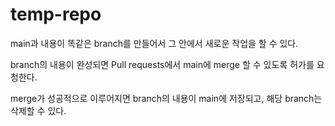 # temp-repo


<week2>

main과 내용이 똑같은 branch를 만들어서 그 안에서 새로운 작업을 할 수 있다.
  
branch의 내용이 완성되면 Pull requests에서 main에 merge 할 수 있도록 허가를 요청한다.
  
merge가 성공적으로 이루어지면 branch의 내용이 main에 저장되고, 해당 branch는 삭제할 수 있다.
